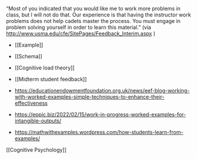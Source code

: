 “Most of you indicated that you would like me to work more problems in
class, but I will not do that. Our experience is that having the
instructor work problems does not help cadets master the process. You
must engage in problem solving yourself in order to learn this
material.” (via
http://www.usma.edu/cfe/SitePages/Feedback_Interim.aspx )

  - [[Example]]
  - [[Schema]]
  - [[Cognitive load theory]]
  - [[Midterm student feedback]]

  - https://educationendowmentfoundation.org.uk/news/eef-blog-working-with-worked-examples-simple-techniques-to-enhance-their-effectiveness

  - https://eppic.biz/2022/02/15/work-in-progress-worked-examples-for-intangible-outputs/

  - https://mathwithexamples.wordpress.com/how-students-learn-from-examples/

[[Cognitive Psychology]]